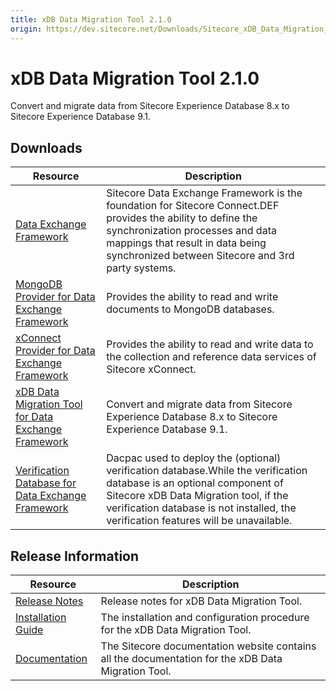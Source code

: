 ```yaml
---
title: xDB Data Migration Tool 2.1.0
origin: https://dev.sitecore.net/Downloads/Sitecore_xDB_Data_Migration_Tool/2x/xDB_Data_Migration_Tool_210.aspx
---
```


# xDB Data Migration Tool 2.1.0

Convert and migrate data from Sitecore Experience Database 8.x to Sitecore Experience Database 9.1.

## Downloads

 | Resource | Description |
 | --- | --- |
 | [Data Exchange Framework](https://sitecoredev.azureedge.net/~/media/392EB4BDDB334166BECEABC985B625C0.ashx?date=20181127T132330) | Sitecore Data Exchange Framework is the foundation for Sitecore Connect.DEF provides the ability to define the synchronization processes and data mappings that result in data being synchronized between Sitecore and 3rd party systems. |
 | [MongoDB Provider for Data Exchange Framework](https://sitecoredev.azureedge.net/~/media/2BFDF752EE814076966F4F37E7918A0A.ashx?date=20181127T132330) | Provides the ability to read and write documents to MongoDB databases. |
 | [xConnect Provider for Data Exchange Framework](https://sitecoredev.azureedge.net/~/media/B04EC1CAFF3747C4B578AD7A9EC78BE7.ashx?date=20181127T132330) | Provides the ability to read and write data to the collection and reference data services of Sitecore xConnect. |
 | [xDB Data Migration Tool for Data Exchange Framework](https://sitecoredev.azureedge.net/~/media/65EEADD46D6F4ED980B51EDE11447FDC.ashx?date=20181127T132331) | Convert and migrate data from Sitecore Experience Database 8.x to Sitecore Experience Database 9.1. |
 | [Verification Database for Data Exchange Framework](https://sitecoredev.azureedge.net/~/media/12E014AAA73A4DBB818C2FBDCAD9AD11.ashx?date=20181127T133756) | Dacpac used to deploy the (optional) verification database.While the verification database is an optional component of Sitecore xDB Data Migration tool, if the verification database is not installed, the verification features will be unavailable. |

## Release Information

 | Resource | Description |
 | --- | --- |
 | [Release Notes](/downloads/Sitecore%20xDB%20Data%20Migration%20Tool/2x/xDB%20Data%20Migration%20Tool%20210/Release%20Notes) | Release notes for xDB Data Migration Tool. |
 | [Installation Guide](https://sitecoredev.azureedge.net/~/media/3098ADAA80444031A9E1D938A212C67A.ashx?date=20191101T135242) | The installation and configuration procedure for the xDB Data Migration Tool. |
 | [Documentation](https://doc.sitecore.com/developers/dmt/21/xdb-data-migration-tool/en/index-en.html) | The Sitecore documentation website contains all the documentation for the xDB Data Migration Tool. |